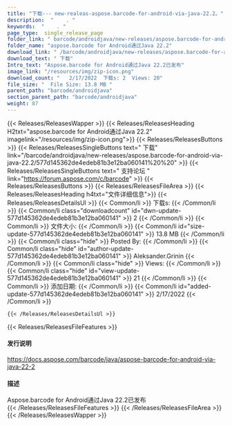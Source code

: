 ```yaml
---
title: "下载--- new-realeas-aspose.barcode-for-android-via-java-22.2。" 
description:  "    . " 
keywords:  "    . " 
page_type:  single_release_page
folder_link: " barcode/androidjava/new-releases/aspose.barcode-for-android-via-java-22.2/"
folder_name: "aspose.barcode for Android通过Java 22.2"
download_link: " /barcode/androidjava/new-releases/aspose.barcode-for-android-via-java-22.2/577d145362de4edeb81b3e12ba060141"
download_text: " 下载"
Intro_text: "Aspose.barcode for Android通过Java 22.2已发布"
image_link: "/resources/img/zip-icon.png"
download_count: "   2/17/2022  下载s: 2  Views: 20"
file_size: "  File Size: 13.8 MB "
parent_path: "barcode/androidjava"
section_parent_path: "barcode/androidjava"
weight: 87
---
```


{{< Releases/ReleasesWapper >}}
  {{< Releases/ReleasesHeading H2txt="aspose.barcode for Android通过Java 22.2" imagelink="/resources/img/zip-icon.png">}}
  {{< Releases/ReleasesButtons >}}
    {{< Releases/ReleasesSingleButtons text=" 下载" link="/barcode/androidjava/new-releases/aspose.barcode-for-android-via-java-22.2/577d145362de4edeb81b3e12ba060141%20%20" >}}
    {{< Releases/ReleasesSingleButtons text=" 支持论坛 " link="https://forum.aspose.com/c/barcode" >}}
  {{< Releases/ReleasesButtons >}}
  {{< Releases/ReleasesFileArea >}}
    {{< Releases/ReleasesHeading h4txt="文件详细信息">}}
    {{< Releases/ReleasesDetailsUl >}}
            {{< Common/li  >}} 下载s: {{< /Common/li >}} 
      {{< Common/li class="downloadcount" id="dwn-update-577d145362de4edeb81b3e12ba060141" >}} 2 {{< /Common/li >}} 
      {{< Common/li  >}} 文件大小: {{< /Common/li >}} 
      {{< Common/li id="size-update-577d145362de4edeb81b3e12ba060141" >}} 13.8 MB {{< /Common/li >}} 
      {{< Common/li  class="hide" >}} Posted By: {{< /Common/li >}} 
      {{< Common/li class="hide" id="author-update-577d145362de4edeb81b3e12ba060141" >}} Aleksander.Grinin {{< /Common/li >}} 
      {{< Common/li class="hide"  >}} Views: {{< /Common/li >}} 
      {{< Common/li class="hide" id="view-update-577d145362de4edeb81b3e12ba060141" >}} 21 {{< /Common/li >}} 
      {{< Common/li  >}} 添加日期: {{< /Common/li >}} 
      {{< Common/li id="added-update-577d145362de4edeb81b3e12ba060141" >}} 2/17/2022 {{< /Common/li >}} 

    {{< /Releases/ReleasesDetailsUl >}}

  {{< Releases/ReleasesFileFeatures >}}
      <h4>发行说明</h4><div><a href="https://docs.aspose.com/barcode/java/aspose-barcode-for-android-via-java-22-2">https://docs.aspose.com/barcode/java/aspose-barcode-for-android-via-java-22-2</a></div><h4>描述</h4><div class="HTMLDescription">Aspose.barcode for Android通过Java 22.2已发布</div>
  {{< /Releases/ReleasesFileFeatures >}}
 {{< /Releases/ReleasesFileArea >}}
{{< /Releases/ReleasesWapper >}}


